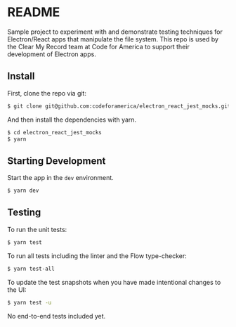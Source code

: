 # README

Sample project to experiment with and demonstrate testing techniques for Electron/React apps that manipulate the file system.
This repo is used by the Clear My Record team at Code for America to support their development of Electron apps.

## Install

First, clone the repo via git:

```bash
$ git clone git@github.com:codeforamerica/electron_react_jest_mocks.git
```

And then install the dependencies with yarn.

```bash
$ cd electron_react_jest_mocks
$ yarn
```

## Starting Development

Start the app in the `dev` environment.

```bash
$ yarn dev
```

## Testing

To run the unit tests:

```bash
$ yarn test
```

To run all tests including the linter and the Flow type-checker:

```bash
$ yarn test-all
```

To update the test snapshots when you have made intentional changes to the UI:

```bash
$ yarn test -u
```

No end-to-end tests included yet.
